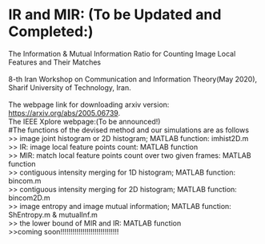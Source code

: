 # IR and MIR: (To be Updated and Completed:)
The Information &amp; Mutual Information Ratio for Counting Image Local Features and Their Matches
\
\
8-th Iran Workshop on Communication and Information Theory(May 2020), Sharif University of Technology, Iran.
\
\
The webpage link for downloading arxiv version: https://arxiv.org/abs/2005.06739.
\
The IEEE Xplore webpage:(To be announced!)
\
#The functions of the devised method and our simulations are as follows 
\
\>> image joint histogram or 2D histogram; MATLAB function: imhist2D.m
\
\>> IR: image local feature points count: MATLAB function 
\
\>> MIR: match local feature points count over two given frames: MATLAB function
\
\>> contiguous intensity merging for 1D histogram; MATLAB function: bincom.m
\
\>> contiguous intensity merging for 2D histogram; MATLAB function: bincom2D.m
\
\>> image entropy and image mutual information; MATLAB function: ShEntropy.m & mutualInf.m
\
\>> the lower bound of MIR and IR: MATLAB function
\
\>>coming soon!!!!!!!!!!!!!!!!!!!!!!!!!!!!!
